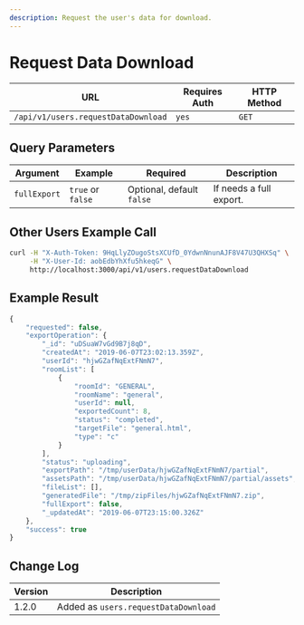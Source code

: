 ```yaml
---
description: Request the user's data for download.
---
```


# Request Data Download

| URL                                 | Requires Auth | HTTP Method |
| ----------------------------------- | ------------- | ----------- |
| `/api/v1/users.requestDataDownload` | `yes`         | `GET`       |

## Query Parameters

| Argument     | Example           | Required                  | Description             |
| ------------ | ----------------- | ------------------------- | ----------------------- |
| `fullExport` | `true` or `false` | Optional, default `false` | If needs a full export. |

## Other Users Example Call

```bash
curl -H "X-Auth-Token: 9HqLlyZOugoStsXCUfD_0YdwnNnunAJF8V47U3QHXSq" \
     -H "X-User-Id: aobEdbYhXfu5hkeqG" \
     http://localhost:3000/api/v1/users.requestDataDownload
```

## Example Result

```javascript
{
    "requested": false,
    "exportOperation": {
        "_id": "uDSuaW7vGd9B7j8qD",
        "createdAt": "2019-06-07T23:02:13.359Z",
        "userId": "hjwGZafNqExtFNmN7",
        "roomList": [
            {
                "roomId": "GENERAL",
                "roomName": "general",
                "userId": null,
                "exportedCount": 8,
                "status": "completed",
                "targetFile": "general.html",
                "type": "c"
            }
        ],
        "status": "uploading",
        "exportPath": "/tmp/userData/hjwGZafNqExtFNmN7/partial",
        "assetsPath": "/tmp/userData/hjwGZafNqExtFNmN7/partial/assets",
        "fileList": [],
        "generatedFile": "/tmp/zipFiles/hjwGZafNqExtFNmN7.zip",
        "fullExport": false,
        "_updatedAt": "2019-06-07T23:15:00.326Z"
    },
    "success": true
}
```

## Change Log

| Version | Description                          |
| ------- | ------------------------------------ |
| 1.2.0   | Added as `users.requestDataDownload` |
